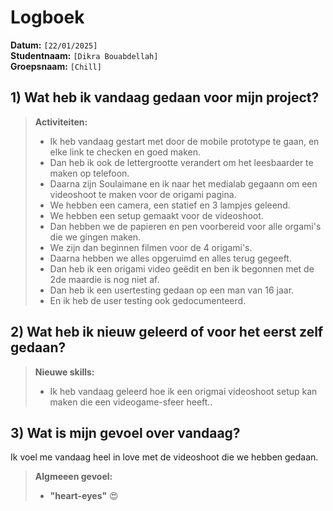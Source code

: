 # Logboek

**Datum:** `[22/01/2025]`  
**Studentnaam:** `[Dikra Bouabdellah]`  
**Groepsnaam:** `[Chill]`

## 1) Wat heb ik vandaag gedaan voor mijn project?

> **Activiteiten:**
>
> - Ik heb vandaag gestart met door de mobile prototype te gaan, en elke link te checken en goed maken.
> - Dan heb ik ook de lettergrootte verandert om het leesbaarder te maken op telefoon.
> - Daarna zijn Soulaimane en ik naar het medialab gegaann om een videoshoot te maken voor de origami pagina.
> - We hebben een camera, een statief en 3 lampjes geleend.
> - We hebben een setup gemaakt voor de videoshoot.
> - Dan hebben we de papieren en pen voorbereid voor alle orgami's die we gingen maken.
> - We zijn dan beginnen filmen voor de 4 origami's.
> - Daarna hebben we alles opgeruimd en alles terug gegeeft.
> - Dan heb ik een origami video geëdit en ben ik begonnen met de 2de maardie is nog niet af.
> - Dan heb ik een usertesting gedaan op een man van 16 jaar.
> - En ik heb de user testing ook gedocumenteerd.

## 2) Wat heb ik nieuw geleerd of voor het eerst zelf gedaan?

> **Nieuwe skills:**
>
> - Ik heb vandaag geleerd hoe ik een origmai videoshoot setup kan maken die een videogame-sfeer heeft..

## 3) Wat is mijn gevoel over vandaag?

Ik voel me vandaag heel in love met de videoshoot die we hebben gedaan.

> **Algmeeen gevoel:**
>
> - **"heart-eyes"** :heart_eyes:
